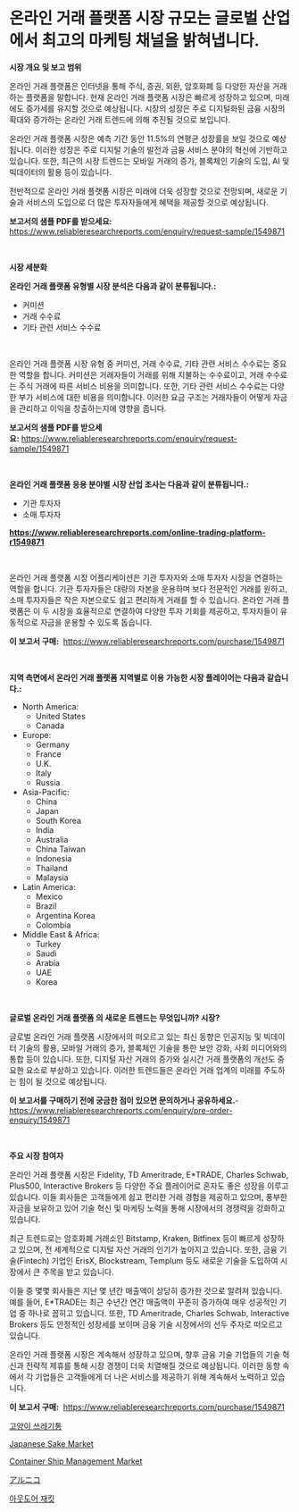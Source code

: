 <p><h1>온라인 거래 플랫폼 시장 규모는 글로벌 산업에서 최고의 마케팅 채널을 밝혀냅니다.</h1></p><p><strong>시장 개요 및 보고 범위</strong></p>
<p><p>온라인 거래 플랫폼은 인터넷을 통해 주식, 증권, 외환, 암호화폐 등 다양한 자산을 거래하는 플랫폼을 말합니다. 현재 온라인 거래 플랫폼 시장은 빠르게 성장하고 있으며, 미래에도 증가세를 유지할 것으로 예상됩니다. 시장의 성장은 주로 디지털화된 금융 시장의 확대와 증가하는 온라인 거래 트렌드에 의해 추진될 것으로 보입니다. </p><p>온라인 거래 플랫폼 시장은 예측 기간 동안 11.5%의 연평균 성장률을 보일 것으로 예상됩니다. 이러한 성장은 주로 디지털 기술의 발전과 금융 서비스 분야의 혁신에 기반하고 있습니다. 또한, 최근의 시장 트렌드는 모바일 거래의 증가, 블록체인 기술의 도입, AI 및 빅데이터의 활용 등이 있습니다.</p><p>전반적으로 온라인 거래 플랫폼 시장은 미래에 더욱 성장할 것으로 전망되며, 새로운 기술과 서비스의 도입으로 더 많은 투자자들에게 혜택을 제공할 것으로 예상됩니다.</p></p>
<p><strong>보고서의 샘플 PDF를 받으세요:</strong> <a href="https://www.reliableresearchreports.com/enquiry/request-sample/1549871">https://www.reliableresearchreports.com/enquiry/request-sample/1549871</a></p>
<p>&nbsp;</p>
<p><strong>시장 세분화</strong></p>
<p><strong>온라인 거래 플랫폼 유형별 시장 분석은 다음과 같이 분류됩니다.:</strong></p>
<p><ul><li>커미션</li><li>거래 수수료</li><li>기타 관련 서비스 수수료</li></ul></p>
<p>&nbsp;</p>
<p><p>온라인 거래 플랫폼 시장 유형 중 커미션, 거래 수수료, 기타 관련 서비스 수수료는 중요한 역할을 합니다. 커미션은 거래자들이 거래를 위해 지불하는 수수료이고, 거래 수수료는 주식 거래에 따른 서비스 비용을 의미합니다. 또한, 기타 관련 서비스 수수료는 다양한 부가 서비스에 대한 비용을 의미합니다. 이러한 요금 구조는 거래자들이 어떻게 자금을 관리하고 이익을 창출하는지에 영향을 줍니다.</p></p>
<p><strong>보고서의 샘플 PDF를 받으세요:</strong>&nbsp;<a href="https://www.reliableresearchreports.com/enquiry/request-sample/1549871">https://www.reliableresearchreports.com/enquiry/request-sample/1549871</a></p>
<p>&nbsp;</p>
<p><strong> 온라인 거래 플랫폼 응용 분야별 시장 산업 조사는 다음과 같이 분류됩니다.:</strong></p>
<p><ul><li>기관 투자자</li><li>소매 투자자</li></ul></p>
<p><strong><a href="https://www.reliableresearchreports.com/online-trading-platform-r1549871">https://www.reliableresearchreports.com/online-trading-platform-r1549871</a></strong></p>
<p>&nbsp;</p>
<p><p>온라인 거래 플랫폼 시장 어플리케이션은 기관 투자자와 소매 투자자 시장을 연결하는 역할을 합니다. 기관 투자자들은 대량의 자본을 운용하며 보다 전문적인 거래를 원하고, 소매 투자자들은 작은 자본으로도 쉽고 편리하게 거래를 할 수 있습니다. 온라인 거래 플랫폼은 이 두 시장을 효율적으로 연결하여 다양한 투자 기회를 제공하고, 투자자들이 유동적으로 자금을 운용할 수 있도록 돕습니다.</p></p>
<p><strong>이 보고서 구매:</strong>&nbsp; <a href="https://www.reliableresearchreports.com/purchase/1549871">https://www.reliableresearchreports.com/purchase/1549871</a></p>
<p>&nbsp;</p>
<p><strong>지역 측면에서 온라인 거래 플랫폼 지역별로 이용 가능한 시장 플레이어는 다음과 같습니다.:</strong></p>
<p><ul>
    <li>
        North America:
        <ul>
            <li>United States</li>
            <li>Canada</li>
        </ul>
    </li>
    <li>
        Europe:
        <ul>
            <li>Germany</li>
            <li>France</li>
            <li>U.K.</li>
            <li>Italy</li>
            <li>Russia</li>
        </ul>
    </li>
    <li>
        Asia-Pacific:
        <ul>
            <li>China</li>
            <li>Japan</li>
            <li>South Korea</li>
            <li>India</li>
            <li>Australia</li>
            <li>China Taiwan</li>
            <li>Indonesia</li>
            <li>Thailand</li>
            <li>Malaysia</li>
        </ul>
    </li>
    <li>
        Latin America:
        <ul>
            <li>Mexico</li>
            <li>Brazil</li>
            <li>Argentina Korea</li>
            <li>Colombia</li>
        </ul>
    </li>
    <li>
        Middle East & Africa:
        <ul>
            <li>Turkey</li>
            <li>Saudi</li>
            <li>Arabia</li>
            <li>UAE</li>
            <li>Korea</li>
        </ul>
    </li>
    </ul></p>
<p>&nbsp;</p>
<p><strong>글로벌 온라인 거래 플랫폼 의 새로운 트렌드는 무엇입니까? 시장?</strong></p>
<p><p>글로벌 온라인 거래 플랫폼 시장에서의 떠오르고 있는 최신 동향은 인공지능 및 빅데이터 기술의 활용, 모바일 거래의 증가, 블록체인 기술을 통한 보안 강화, 사회 미디어와의 통합 등이 있습니다. 또한, 디지털 자산 거래의 증가와 실시간 거래 플랫폼의 개선도 중요한 요소로 부상하고 있습니다. 이러한 트렌드들은 온라인 거래 업계의 미래를 주도하는 힘이 될 것으로 예상됩니다.</p></p>
<p><strong>이 보고서를 구매하기 전에 궁금한 점이 있으면 문의하거나 공유하세요.</strong>- <a href="https://www.reliableresearchreports.com/enquiry/pre-order-enquiry/1549871">https://www.reliableresearchreports.com/enquiry/pre-order-enquiry/1549871</a></p>
<p>&nbsp;</p>
<p><strong>주요 시장 참여자</strong></p>
<p><p>온라인 거래 플랫폼 시장은 Fidelity, TD Ameritrade, E*TRADE, Charles Schwab, Plus500, Interactive Brokers 등 다양한 주요 플레이어로 혼자도 좋은 성장을 이루고 있습니다. 이들 회사들은 고객들에게 쉽고 편리한 거래 경험을 제공하고 있으며, 풍부한 자금을 보유하고 있어 기술 혁신 및 마케팅 노력을 통해 시장에서의 경쟁력을 강화하고 있습니다.</p><p>최근 트렌드로는 암호화폐 거래소인 Bitstamp, Kraken, Bitfinex 등이 빠르게 성장하고 있으며, 전 세계적으로 디지털 자산 거래의 인기가 높아지고 있습니다. 또한, 금융 기술(Fintech) 기업인 ErisX, Blockstream, Templum 등도 새로운 기술을 도입하여 시장에서 큰 주목을 받고 있습니다.</p><p>이들 중 몇몇 회사들은 지난 몇 년간 매출액이 상당히 증가한 것으로 알려져 있습니다. 예를 들어, E*TRADE는 최근 수년간 연간 매출액이 꾸준히 증가하여 매우 성공적인 기업 중 하나로 꼽히고 있습니다. 또한, TD Ameritrade, Charles Schwab, Interactive Brokers 등도 안정적인 성장세를 보이며 금융 기술 시장에서의 선두 주자로 떠오르고 있습니다.</p><p>온라인 거래 플랫폼 시장은 계속해서 성장하고 있으며, 향후 금융 기술 기업들의 기술 혁신과 전략적 제휴를 통해 시장 경쟁이 더욱 치열해질 것으로 예상됩니다. 이러한 동향 속에서 각 기업들은 고객들에게 더 나은 서비스를 제공하기 위해 계속해서 노력하고 있습니다.</p></p>
<p><strong>이 보고서 구매:</strong>&nbsp;&nbsp;<a href="https://www.reliableresearchreports.com/purchase/1549871">https://www.reliableresearchreports.com/purchase/1549871</a></p>
<p><p><a href="https://github.com/idcefvhkdut6/Market-Research-Report-List-1/blob/main/618645316823.md">고양이 쓰레기통</a></p><p><a href="https://github.com/timeliteaut/Market-Research-Report-List-2/blob/main/japanese-sake-market.md">Japanese Sake Market</a></p><p><a href="https://issuu.com/reportprime-2/docs/container-ship-management-market-size-2030.pptx">Container Ship Management Market</a></p><p><a href="https://github.com/LeanneBruen2023/Market-Research-Report-List-1/blob/main/122667618337.md">アルニコ</a></p><p><a href="https://github.com/vsap75a286l/Market-Research-Report-List-1/blob/main/333763316824.md">아웃도어 재킷</a></p></p>
